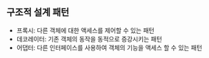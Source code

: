 ## 구조적 설계 패턴

- 프록시: 다른 객체에 대한 액세스를 제어할 수 있는 패턴
- 데코레이터: 기존 객체의 동작을 동적으로 증강시키는 패턴
- 어댑터: 다른 인터페이스를 사용하여 객체의 기능을 액세스 할 수 있는 패턴

